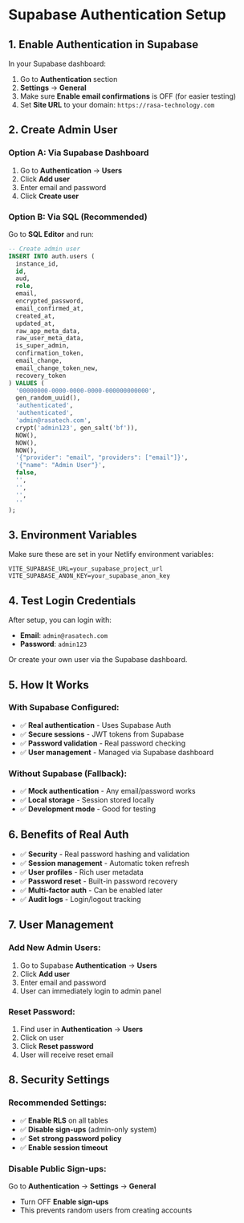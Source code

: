 # Supabase Authentication Setup

## 1. Enable Authentication in Supabase

In your Supabase dashboard:

1. Go to **Authentication** section
2. **Settings** → **General**
3. Make sure **Enable email confirmations** is OFF (for easier testing)
4. Set **Site URL** to your domain: `https://rasa-technology.com`

## 2. Create Admin User

### Option A: Via Supabase Dashboard
1. Go to **Authentication** → **Users**
2. Click **Add user**
3. Enter email and password
4. Click **Create user**

### Option B: Via SQL (Recommended)
Go to **SQL Editor** and run:

```sql
-- Create admin user
INSERT INTO auth.users (
  instance_id,
  id,
  aud,
  role,
  email,
  encrypted_password,
  email_confirmed_at,
  created_at,
  updated_at,
  raw_app_meta_data,
  raw_user_meta_data,
  is_super_admin,
  confirmation_token,
  email_change,
  email_change_token_new,
  recovery_token
) VALUES (
  '00000000-0000-0000-0000-000000000000',
  gen_random_uuid(),
  'authenticated',
  'authenticated',
  'admin@rasatech.com',
  crypt('admin123', gen_salt('bf')),
  NOW(),
  NOW(),
  NOW(),
  '{"provider": "email", "providers": ["email"]}',
  '{"name": "Admin User"}',
  false,
  '',
  '',
  '',
  ''
);
```

## 3. Environment Variables

Make sure these are set in your Netlify environment variables:

```
VITE_SUPABASE_URL=your_supabase_project_url
VITE_SUPABASE_ANON_KEY=your_supabase_anon_key
```

## 4. Test Login Credentials

After setup, you can login with:
- **Email**: `admin@rasatech.com`
- **Password**: `admin123`

Or create your own user via the Supabase dashboard.

## 5. How It Works

### With Supabase Configured:
- ✅ **Real authentication** - Uses Supabase Auth
- ✅ **Secure sessions** - JWT tokens from Supabase
- ✅ **Password validation** - Real password checking
- ✅ **User management** - Managed via Supabase dashboard

### Without Supabase (Fallback):
- ✅ **Mock authentication** - Any email/password works
- ✅ **Local storage** - Session stored locally
- ✅ **Development mode** - Good for testing

## 6. Benefits of Real Auth

- ✅ **Security** - Real password hashing and validation
- ✅ **Session management** - Automatic token refresh
- ✅ **User profiles** - Rich user metadata
- ✅ **Password reset** - Built-in password recovery
- ✅ **Multi-factor auth** - Can be enabled later
- ✅ **Audit logs** - Login/logout tracking

## 7. User Management

### Add New Admin Users:
1. Go to Supabase **Authentication** → **Users**
2. Click **Add user**
3. Enter email and password
4. User can immediately login to admin panel

### Reset Password:
1. Find user in **Authentication** → **Users**
2. Click on user
3. Click **Reset password**
4. User will receive reset email

## 8. Security Settings

### Recommended Settings:
- ✅ **Enable RLS** on all tables
- ✅ **Disable sign-ups** (admin-only system)
- ✅ **Set strong password policy**
- ✅ **Enable session timeout**

### Disable Public Sign-ups:
Go to **Authentication** → **Settings** → **General**
- Turn OFF **Enable sign-ups**
- This prevents random users from creating accounts
